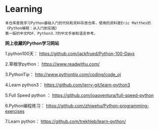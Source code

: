 # Learning
    本仓库是我学习Python基础入门的代码和资料存放仓库，使用的资料是Eric Matthes的《Python编程：从入门到实践》
    第一版的中文PDF、Python3.7的中文手册和语言参考。

    
**网上收藏的Python学习网站**


1.python100天： 
 https://github.com/jackfrued/Python-100-Days

2.草根学python：
https://www.readwithu.com/

3.PythonTip：
http://www.pythontip.com/coding/code_oj

4.Learn python3：
https://github.com/jerry-git/learn-python3

5.Full Speed python ：
https://github.com/joaoventura/full-speed-python

6.Python编程练习：
https://github.com/zhiwehu/Python-programming-exercises

7.Learn python：
https://github.com/trekhleb/learn-python/


